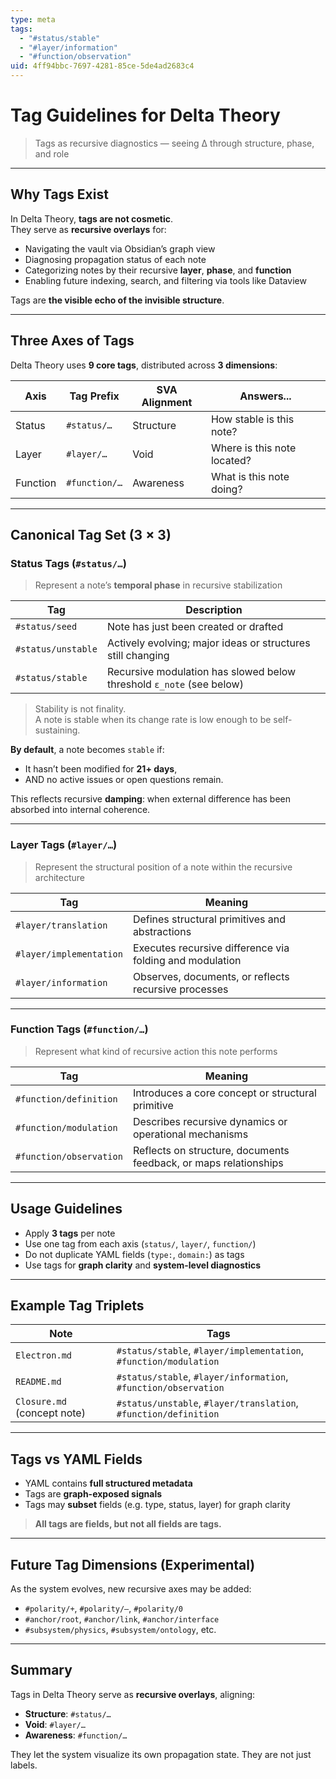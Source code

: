 ```yaml
---
type: meta
tags:
  - "#status/stable"
  - "#layer/information"
  - "#function/observation"
uid: 4ff94bbc-7697-4281-85ce-5de4ad2683c4
---
```


# Tag Guidelines for Delta Theory  
> Tags as recursive diagnostics — seeing ∆ through structure, phase, and role

---

## Why Tags Exist

In Delta Theory, **tags are not cosmetic**.  
They serve as **recursive overlays** for:

- Navigating the vault via Obsidian’s graph view  
- Diagnosing propagation status of each note  
- Categorizing notes by their recursive **layer**, **phase**, and **function**  
- Enabling future indexing, search, and filtering via tools like Dataview  

Tags are **the visible echo of the invisible structure**.

---

## Three Axes of Tags

Delta Theory uses **9 core tags**, distributed across **3 dimensions**:

| Axis      | Tag Prefix     | SVA Alignment | Answers...                |
|-----------|----------------|----------------|----------------------------|
| Status    | `#status/…`     | Structure       | How stable is this note?   |
| Layer     | `#layer/…`      | Void            | Where is this note located? |
| Function  | `#function/…`   | Awareness       | What is this note doing?   |

---

## Canonical Tag Set (3 × 3)

### Status Tags (`#status/…`)  
> Represent a note’s **temporal phase** in recursive stabilization

| Tag                  | Description |
|----------------------|-------------|
| `#status/seed`       | Note has just been created or drafted |
| `#status/unstable`   | Actively evolving; major ideas or structures still changing |
| `#status/stable`     | Recursive modulation has slowed below threshold `ε_note` (see below) |

> Stability is not finality.  
> A note is stable when its change rate is low enough to be self-sustaining.  

**By default**, a note becomes `stable` if:
- It hasn’t been modified for **21+ days**,  
- AND no active issues or open questions remain.  

This reflects recursive **damping**: when external difference has been absorbed into internal coherence.

---

### Layer Tags (`#layer/…`)  
> Represent the structural position of a note within the recursive architecture

| Tag                      | Meaning |
|--------------------------|---------|
| `#layer/translation`     | Defines structural primitives and abstractions |
| `#layer/implementation`  | Executes recursive difference via folding and modulation |
| `#layer/information`     | Observes, documents, or reflects recursive processes |

---

### Function Tags (`#function/…`)  
> Represent what kind of recursive action this note performs

| Tag                        | Meaning |
|----------------------------|---------|
| `#function/definition`     | Introduces a core concept or structural primitive |
| `#function/modulation`     | Describes recursive dynamics or operational mechanisms |
| `#function/observation`    | Reflects on structure, documents feedback, or maps relationships |

---

## Usage Guidelines

- Apply **3 tags** per note  
- Use one tag from each axis (`status/`, `layer/`, `function/`)  
- Do not duplicate YAML fields (`type:`, `domain:`) as tags  
- Use tags for **graph clarity** and **system-level diagnostics**

---

## Example Tag Triplets

| Note                         | Tags |
|------------------------------|------|
| `Electron.md`                | `#status/stable`, `#layer/implementation`, `#function/modulation` |
| `README.md`                  | `#status/stable`, `#layer/information`, `#function/observation` |
| `Closure.md` (concept note)  | `#status/unstable`, `#layer/translation`, `#function/definition` |

---

## Tags vs YAML Fields

- YAML contains **full structured metadata**  
- Tags are **graph-exposed signals**  
- Tags may **subset** fields (e.g. type, status, layer) for graph clarity  

> **All tags are fields, but not all fields are tags.**

---

## Future Tag Dimensions (Experimental)

As the system evolves, new recursive axes may be added:

- `#polarity/+`, `#polarity/–`, `#polarity/0`  
- `#anchor/root`, `#anchor/link`, `#anchor/interface`  
- `#subsystem/physics`, `#subsystem/ontology`, etc.

---

## Summary

Tags in Delta Theory serve as **recursive overlays**, aligning:

- **Structure**: `#status/…`  
- **Void**: `#layer/…`  
- **Awareness**: `#function/…`  

They let the system visualize its own propagation state.  They are not just labels. 

